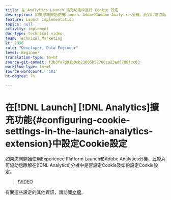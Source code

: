 ```yaml
---
title: 在 Analytics Launch 擴充功能中進行 Cookie 設定
description: 如果您剛開始使用Launch、Adobe和Adobe Analytics分機，此影片可協助您瞭解是否以及如何在Analytics分機中設定Cookie設定。
feature: Launch Implementation
topics: null
activity: implement
doc-type: technical video
team: Technical Marketing
kt: 2856
role: "Developer, Data Engineer"
level: Beginner
translation-type: tm+mt
source-git-commit: f3b3fa7d91b0cb21005b57768ca23ed6700fcc03
workflow-type: tm+mt
source-wordcount: '101'
ht-degree: 7%

---
```



# 在[!DNL Launch] [!DNL Analytics]擴充功能{#configuring-cookie-settings-in-the-launch-analytics-extension}中設定Cookie設定

如果您剛開始使用Experience Platform Launch和Adobe Analytics分機，此影片可協助您瞭解在[!DNL Analytics]分機中是否設定Cookie及如何設定Cookie設定。

>[!VIDEO](https://video.tv.adobe.com/v/27212/?quality=9)

有關這些設定的其他資訊，請訪問[文檔](https://docs.adobelaunch.com/extension-reference/web/adobe-analytics-extension#cookies)。

